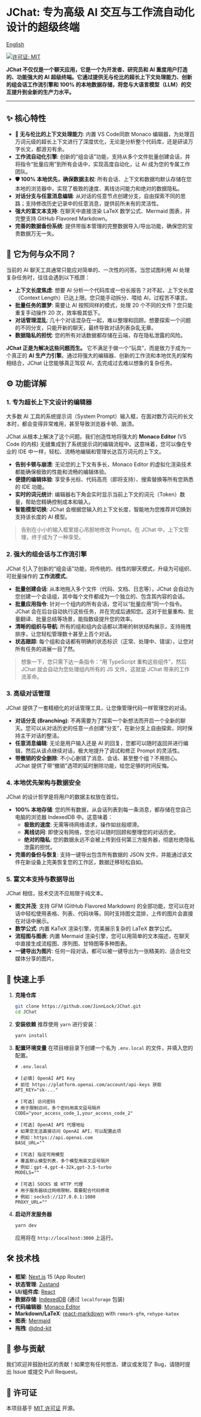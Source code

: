# JChat: 专为高级 AI 交互与工作流自动化设计的超级终端

[English](./README.md)

[![许可证: MIT](https://img.shields.io/badge/License-MIT-yellow.svg)](https://opensource.org/licenses/MIT)

**JChat 不仅仅是一个聊天应用，它是一个为开发者、研究员和 AI 重度用户打造的、功能强大的 AI 超级终端。它通过提供无与伦比的超长上下文处理能力、创新的组会话工作流引擎和 100% 的本地数据存储，将您与大语言模型（LLM）的交互提升到全新的生产力水平。**

---

## ✨ 核心特性

-   **🚀 无与伦比的上下文处理能力**: 内置 VS Code同款 Monaco 编辑器，为处理百万词元级的超长上下文进行了深度优化，无论是分析整个代码库，还是研读万字长文，都游刃有余。
-   **工作流自动化引擎**: 创新的“组会话”功能，支持从多个文件批量创建会话，并将指令“批量应用”到所有会话中，实现高度自动化，让 AI 成为您的专属工作团队。
-   **🛡️ 100% 本地优先，确保数据主权**: 所有会话、上下文和数据均默认存储在您本地的浏览器中，实现了极致的速度、离线访问能力和绝对的数据隐私。
-   **对话分支与任意消息编辑**: 从对话的任意节点创建分支，自由探索不同的思路；支持修改历史记录中的任意消息，提供前所未有的灵活性。
-   **强大的富文本支持**: 在聊天中直接渲染 LaTeX 数学公式、Mermaid 图表，并完整支持 GitHub Flavored Markdown。
-   **完善的数据备份系统**: 提供带版本管理的完整数据导入/导出功能，确保您的宝贵数据万无一失。

## 🤔 它为何与众不同？

当前的 AI 聊天工具通常只能应对简单的、一次性的问答。当您试图利用 AI 处理复杂任务时，往往会遇到以下瓶颈：

-   **上下文长度焦虑**: 想要 AI 分析一个代码库或一份长报告？对不起，上下文长度（Context Length）已达上限。您只能手动拆分、喂给 AI，过程苦不堪言。
-   **批量任务的噩梦**: 需要让 AI 按照同样的模式，处理 20 个不同的文件？您只能重复手动操作 20 次，效率极其低下。
-   **对话管理混乱**: 几十个对话混杂在一起，难以整理和回顾。想要探索一个问题的不同分支，只能开新的聊天，最终导致对话列表杂乱无章。
-   **数据隐私的担忧**: 您的所有对话数据都存储在云端，存在隐私泄露的风险。

**JChat 正是为解决这些问题而生。** 它不满足于做一个“玩具”，而是致力于成为一个真正的 **AI 生产力引擎**。通过将强大的编辑器、创新的工作流和本地优先的架构相结合，JChat 让您能够真正驾驭 AI，去完成过去难以想象的复杂任务。

## ⚙️ 功能详解

### 1. 专为超长上下文设计的编辑器

大多数 AI 工具的系统提示词（System Prompt）输入框，在面对数万词元的长文本时，都会变得异常难用，甚至导致浏览器卡顿、崩溃。

JChat 从根本上解决了这个问题。我们创造性地将强大的 **Monaco Editor** (VS Code 的内核) 无缝集成到了系统提示词的编辑流程中。这意味着，您可以像在专业的 IDE 中一样，轻松、流畅地编辑和管理长达百万词元的上下文。

- **告别卡顿与崩溃**: 无论您的上下文有多长，Monaco Editor 的虚拟化渲染技术都能确保极致的性能和流畅的编辑体验。
- **便捷的编辑体验**: 享受多光标、代码高亮（即将支持）、搜索替换等所有您熟悉的 IDE 功能。
- **实时的词元统计**: 编辑器右下角会实时显示当前上下文的词元（Token）数量，帮助您精确控制成本和输入。
- **智能模型切换**: JChat 会根据您输入的上下文长度，智能地为您推荐并切换到支持该长度的 AI 模型。

> 告别在小小的输入框里提心吊胆地修改 Prompt。在 JChat 中，上下文管理，终于成为了一种享受。

### 2. 强大的组会话与工作流引擎

JChat 引入了创新的“组会话”功能，将传统的、线性的聊天模式，升级为可组织、可批量操作的 **工作流模式**。

- **批量创建会话**: 从本地拖入多个文件（代码、文档、日志等），JChat 会自动为您创建一个会话组，其中每个文件都成为一个独立的、包含其内容的会话。
- **批量应用指令**: 针对一个组内的所有会话，您可以“批量应用”同一个指令。JChat 会在后台自动执行这些任务，并在完成后通知您。这对于批量重构、批量翻译、批量总结等场景，能指数级提升您的效率。
- **清晰的组织与导航**: 所有的组和组内会话都以清晰的树状结构展示，支持拖拽排序，让您轻松管理数十甚至上百个对话。
- **状态跟踪**: 每个组和会话都有明确的状态标识（正常、处理中、错误），让您对所有任务的进展一目了然。

> 想象一下，您只需下达一条指令：“用 TypeScript 重构这些组件”，然后 JChat 就会自动为您处理组内所有的 JS 文件。这就是 JChat 带来的工作流革命。

### 3. 高级对话管理

JChat 提供了一套精细化的对话管理工具，让您像管理代码一样管理您的对话。

- **对话分支 (Branching)**: 不再需要为了探索一个新想法而开启一个全新的聊天。您可以从对话历史的任意一点创建“分支”，在新分支上自由探索，同时保持主干对话的整洁。
- **任意消息编辑**: 无论是用户输入还是 AI 的回复，您都可以随时返回并进行编辑，然后从该点继续对话，极大地提升了调试和修正 Prompt 的灵活性。
- **带撤销的安全删除**: 不小心删错了消息、会话、甚至整个组？不用担心。JChat 提供了带“撤销”选项的延时删除功能，给您足够的时间反悔。

### 4. 本地优先架构与数据安全

JChat 的设计哲学是将用户的数据主权放在首位。

- **100% 本地存储**: 您的所有数据，从会话列表到每一条消息，都存储在您自己电脑的浏览器 IndexedDB 中。这意味着：
    - **极致的速度**: 无需等待网络请求，操作如丝般顺滑。
    - **离线访问**: 即使没有网络，您也可以随时回顾和整理您的对话历史。
    - **绝对的隐私**: 您的数据永远不会被上传到任何第三方服务器，彻底杜绝隐私泄露的担忧。
- **完善的备份与恢复**: 支持一键导出包含所有数据的 JSON 文件，并能通过该文件在新设备上完美恢复您的工作区，数据迁移轻松自如。

### 5. 富文本支持与数据导出

JChat 相信，技术交流不应局限于纯文本。

- **图文并茂**: 支持 GFM (GitHub Flavored Markdown) 的全部功能，您可以在对话中轻松使用表格、列表、代码块等。同时支持图文混排，上传的图片会直接在对话中展示。
- **数学公式**: 内置 KaTeX 渲染引擎，完美展示复杂的 LaTeX 数学公式。
- **流程图与图表**: 内置 Mermaid 渲染引擎，您可以用简单的文本描述，在聊天中直接生成流程图、序列图、甘特图等多种图表。
- **一键导出为图片**: 任何一段对话，都可以被一键导出为一张精美的、适合社交媒体分享的图片。

## 🚀 快速上手

1.  **克隆仓库**
    ```bash
    git clone https://github.com/JinnLock/JChat.git
    cd JChat
    ```

2.  **安装依赖**
    推荐使用 `yarn` 进行安装：
    ```bash
    yarn install
    ```

3.  **配置环境变量**
    在项目根目录下创建一个名为 `.env.local` 的文件，并填入您的配置。

    ```dotenv
    # .env.local

    # [必填] OpenAI API Key
    # 前往 https://platform.openai.com/account/api-keys 获取
    API_KEY="sk-..."

    # [可选] 访问密码
    # 用于限制访问，多个密码用英文逗号隔开
    CODE="your_access_code_1,your_access_code_2"

    # [可选] OpenAI API 代理地址
    # 如果您无法直接访问 OpenAI API，可以配置此项
    # 例如：https://api.openai.com
    BASE_URL=""

    # [可选] 指定可用模型
    # 覆盖默认模型列表，多个模型用英文逗号隔开
    # 例如：gpt-4,gpt-4-32k,gpt-3.5-turbo
    MODELS=""

    # [可选] SOCKS 或 HTTP 代理
    # 用于服务器绕过网络限制，需要配合代码修改
    # 例如：socks5://127.0.0.1:1080
    PROXY_URL=""
    ```

4.  **启动开发服务器**
    ```bash
    yarn dev
    ```

    应用将在 `http://localhost:3000` 上运行。

## 🛠️ 技术栈

-   **框架**: [Next.js](https://nextjs.org/) 15 (App Router)
-   **状态管理**: [Zustand](https://github.com/pmndrs/zustand)
-   **UI/组件库**: [React](https://react.dev/)
-   **数据存储**: [IndexedDB](https://developer.mozilla.org/en-US/docs/Web/API/IndexedDB_API) (通过 `localforage` 包装)
-   **代码编辑器**: [Monaco Editor](https://microsoft.github.io/monaco-editor/)
-   **Markdown/LaTeX**: [react-markdown](https://github.com/remarkjs/react-markdown) with `remark-gfm`, `rehype-katex`
-   **图表**: [Mermaid](https://mermaid.js.org/)
-   **拖拽**: [@dnd-kit](https://dndkit.com/)

## 🤝 参与贡献

我们欢迎并鼓励社区的贡献！如果您有任何想法、建议或发现了 Bug，请随时提出 Issue 或提交 Pull Request。

## 📄 许可证

本项目基于 [MIT 许可证](LICENSE) 开源。
